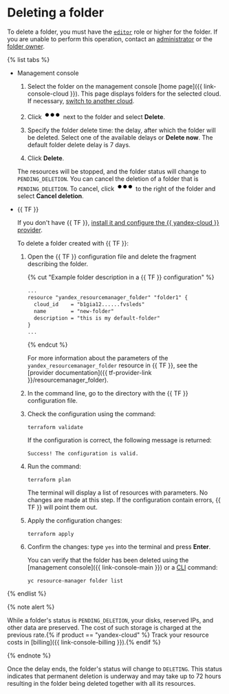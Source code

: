 # Deleting a folder

To delete a folder, you must have the [`editor`](../../../iam/concepts/access-control/roles.md#editor) role or higher for the folder. If you are unable to perform this operation, contact an [administrator](../../../iam/concepts/access-control/roles.md#admin) or the [folder owner](../../concepts/resources-hierarchy.md#owner).

{% list tabs %}

- Management console

   1. Select the folder on the management console [home page]({{ link-console-cloud }}). This page displays folders for the selected cloud. If necessary, [switch to another cloud](../cloud/switch-cloud.md).

   1. Click ![image](../../../_assets/options.svg) next to the folder and select **Delete**.

   1. Specify the folder delete time: the delay, after which the folder will be deleted. Select one of the available delays or **Delete now**. The default folder delete delay is 7 days.

   1. Click **Delete**.

   The resources will be stopped, and the folder status will change to `PENDING_DELETION`. You can cancel the deletion of a folder that is `PENDING_DELETION`. To cancel, click ![***](../../../_assets/options.svg) to the right of the folder and select **Cancel deletion**.

- {{ TF }}

   If you don't have {{ TF }}, [install it and configure the {{ yandex-cloud }} provider](../../../tutorials/infrastructure-management/terraform-quickstart.md#install-terraform).

   To delete a folder created with {{ TF }}:

   1. Open the {{ TF }} configuration file and delete the fragment describing the folder.

      {% cut "Example folder description in a {{ TF }} configuration" %}

      ```hcl
      ...
      resource "yandex_resourcemanager_folder" "folder1" {
        cloud_id    = "b1gia12......fvsleds"
        name        = "new-folder"
        description = "this is my default-folder"
      }
      ...
      ```

      {% endcut %}

      For more information about the parameters of the `yandex_resourcemanager_folder` resource in {{ TF }}, see the [provider documentation]({{ tf-provider-link }}/resourcemanager_folder).

   1. In the command line, go to the directory with the {{ TF }} configuration file.

   1. Check the configuration using the command:
      ```
      terraform validate
      ```

      If the configuration is correct, the following message is returned:

      ```
      Success! The configuration is valid.
      ```

   1. Run the command:
      ```
      terraform plan
      ```

      The terminal will display a list of resources with parameters. No changes are made at this step. If the configuration contain errors, {{ TF }} will point them out.

   1. Apply the configuration changes:
      ```
      terraform apply
      ```

   1. Confirm the changes: type `yes` into the terminal and press **Enter**.

      You can verify that the folder has been deleted using the [management console]({{ link-console-main }}) or a [CLI](../../../cli/quickstart.md) command:

      ```
      yc resource-manager folder list
      ```

{% endlist %}

{% note alert %}

While a folder's status is `PENDING_DELETION`, your disks, reserved IPs, and other data are preserved. The cost of such storage is charged at the previous rate.{% if product == "yandex-cloud" %} Track your resource costs in [billing]({{ link-console-billing }}).{% endif %}

{% endnote %}

Once the delay ends, the folder's status will change to `DELETING`. This status indicates that permanent deletion is underway and may take up to 72 hours resulting in the folder being deleted together with all its resources.
